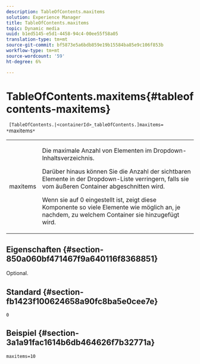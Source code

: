 ```yaml
---
description: TableOfContents.maxitems
solution: Experience Manager
title: TableOfContents.maxitems
topic: Dynamic media
uuid: b1ed5145-e5d1-4458-94c4-00ee55f58a05
translation-type: tm+mt
source-git-commit: bf5873e5a6bdb859e19b15584ba85e9c106f853b
workflow-type: tm+mt
source-wordcount: '59'
ht-degree: 6%

---
```



# TableOfContents.maxitems{#tableofcontents-maxitems}

` [TableOfContents.|<containerId>_tableOfContents.]maxitems= *`maxitems`*`

<table id="table_F9BC656721B04870AC628ACBC47E7200"> 
 <tbody> 
  <tr> 
   <td> <p> <span class="codeph"><span class="varname"> maxitems</span></span> </p> </td> 
   <td> <p>Die maximale Anzahl von Elementen im Dropdown-Inhaltsverzeichnis. </p> <p>Darüber hinaus können Sie die Anzahl der sichtbaren Elemente in der Dropdown-Liste verringern, falls sie vom äußeren Container abgeschnitten wird. </p> <p>Wenn sie auf <span class="codeph"> 0</span> eingestellt ist, zeigt diese Komponente so viele Elemente wie möglich an, je nachdem, zu welchem Container sie hinzugefügt wird. </p> </td> 
  </tr> 
 </tbody> 
</table>

## Eigenschaften {#section-850a060bf471467f9a640116f8368851}

Optional.

## Standard {#section-fb1423f100624658a90fc8ba5e0cee7e}

`0`

## Beispiel {#section-3a1a91fac1614b6db464626f7b32771a}

`maxitems=10`
